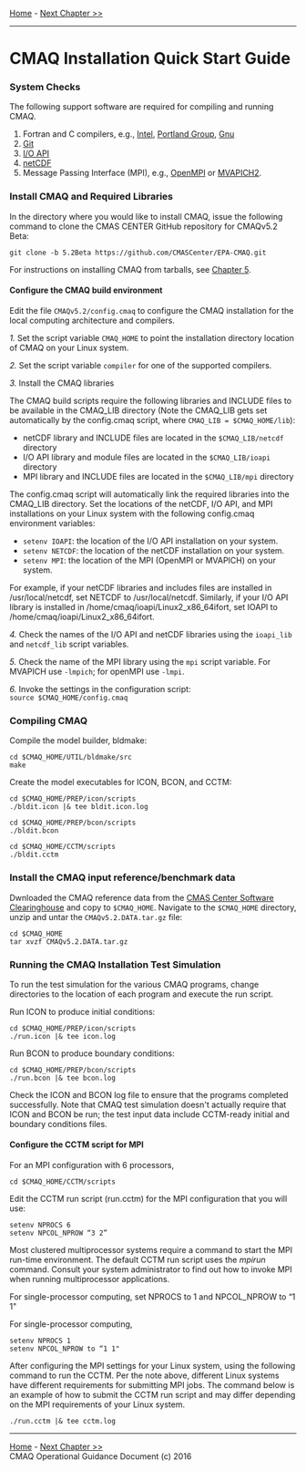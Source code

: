[Home](README.md) - [Next Chapter >>](CMAQ_OGD_ch01_intro.md)
***
CMAQ Installation Quick Start Guide
=========================================

### System Checks ###

The following support software are required for compiling and running CMAQ.  

1. Fortran and C compilers, e.g., [Intel](https://software.intel.com/en-us/fortran-compilers), [Portland Group](http://www.pgroup.com), [Gnu](https://gcc.gnu.org/wiki/GFortran)
2. [Git](https://git-scm.com/book/en/v2/Getting-Started-Installing-Git)
3. [I/O API](http://www.cmascenter.org/ioapi)
4. [netCDF](http://www.unidata.ucar.edu/software/netcdf/)
5. Message Passing Interface (MPI), e.g., [OpenMPI](https://www.open-mpi.org) or [MVAPICH2](http://www.mcs.anl.gov/research/projects/mpich2/).

### Install CMAQ and Required Libraries ###

In the directory where you would like to install CMAQ, issue the following command to clone the CMAS CENTER GitHub repository for CMAQv5.2 Beta:

`git clone -b 5.2Beta https://github.com/CMASCenter/EPA-CMAQ.git`

For instructions on installing CMAQ from tarballs, see [Chapter 5](CMAQ_OGD_ch05_sys_req.md).

#### Configure the CMAQ build environment

Edit the file `CMAQv5.2/config.cmaq` to configure the CMAQ installation for the local computing architecture and compilers.

*1.* Set the script variable `CMAQ_HOME` to point the installation directory location of CMAQ on your Linux system.

*2.* Set the script variable `compiler` for one of the supported compilers.

*3.* Install the CMAQ libraries

The CMAQ build scripts require the following libraries and INCLUDE files to be available in the CMAQ_LIB directory (Note the CMAQ_LIB gets set automatically by the config.cmaq script, where `CMAQ_LIB = $CMAQ_HOME/lib`): 

- netCDF library and INCLUDE files are located in the `$CMAQ_LIB/netcdf` directory
- I/O API library and module files are located in the `$CMAQ_LIB/ioapi` directory
- MPI library and INCLUDE files are located in the `$CMAQ_LIB/mpi` directory

The config.cmaq script will automatically link the required libraries into the CMAQ_LIB directory. Set the locations of the netCDF, I/O API, and MPI installations on your Linux system with the following config.cmaq environment variables:

- `setenv IOAPI`: the location of the I/O API installation on your system.
- `setenv NETCDF`: the location of the netCDF installation on your system.
- `setenv MPI`: the location of the MPI (OpenMPI or MVAPICH) on your system.

For example, if your netCDF libraries and includes files are installed in /usr/local/netcdf, set NETCDF to /usr/local/netcdf. Similarly, if your I/O API library is installed in /home/cmaq/ioapi/Linux2_x86_64ifort, set IOAPI to /home/cmaq/ioapi/Linux2_x86_64ifort. 

*4.* Check the names of the I/O API and netCDF libraries using the `ioapi_lib` and `netcdf_lib` script variables.

*5.* Check the name of the MPI library using the `mpi` script variable. For MVAPICH use `-lmpich`; for openMPI use `-lmpi`.

*6.* Invoke the settings in the configuration script: `source $CMAQ_HOME/config.cmaq`

### Compiling CMAQ ###

Compile the model builder, bldmake:

`cd $CMAQ_HOME/UTIL/bldmake/src`<br>
`make`

Create the model executables for ICON, BCON, and CCTM:

`cd $CMAQ_HOME/PREP/icon/scripts`<br>
`./bldit.icon |& tee bldit.icon.log`

`cd $CMAQ_HOME/PREP/bcon/scripts`<br>
`./bldit.bcon`

`cd $CMAQ_HOME/CCTM/scripts`<br>
`./bldit.cctm`

### Install the CMAQ input reference/benchmark data

Dwnloaded the CMAQ reference data from the [CMAS Center Software Clearinghouse](https://www.cmascenter.org/download/software.cfm) and copy to `$CMAQ_HOME`. Navigate to the `$CMAQ_HOME` directory, unzip and untar the `CMAQv5.2.DATA.tar.gz` file:

`cd $CMAQ_HOME`<br>
`tar xvzf CMAQv5.2.DATA.tar.gz`

### Running the CMAQ Installation Test Simulation

To run the test simulation for the various CMAQ programs, change directories to the location of each program and execute the run script.

Run ICON to produce initial conditions:

`cd $CMAQ_HOME/PREP/icon/scripts`<br>
`./run.icon |& tee icon.log`

Run BCON to produce boundary conditions:

`cd $CMAQ_HOME/PREP/bcon/scripts`<br>
`./run.bcon |& tee bcon.log`

Check the ICON and BCON log file to ensure that the programs completed successfully. Note that CMAQ test simulation doesn't actually require that ICON and BCON be run; the test input data include CCTM-ready initial and boundary conditions files. 

#### Configure the CCTM script for MPI

For an MPI configuration with 6 processors,

`cd $CMAQ_HOME/CCTM/scripts`<br>

Edit the CCTM run script (run.cctm) for the MPI configuration that you will use:

`setenv NPROCS 6`<br>
`setenv NPCOL_NPROW “3 2”`

Most clustered multiprocessor systems require a command to start the MPI run-time environment. The default CCTM run script uses the *mpirun* command. Consult your system administrator to find out how to invoke MPI when running multiprocessor applications.

For single-processor computing, set NPROCS to 1 and NPCOL_NPROW to “1 1"

For single-processor computing,

`setenv NPROCS 1`<br>
`setenv NPCOL_NPROW to “1 1"`

After configuring the MPI settings for your Linux system, using the following command to run the CCTM. Per the note above, different Linux systems have different requirements for submitting MPI jobs.  The command below is an example of how to submit the CCTM run script and may differ depending on the MPI requirements of your Linux system. 

`./run.cctm |& tee cctm.log`

***

[Home](README.md) - [Next Chapter >>](CMAQ_OGD_ch01_intro.md)<br>
CMAQ Operational Guidance Document (c) 2016<br>

